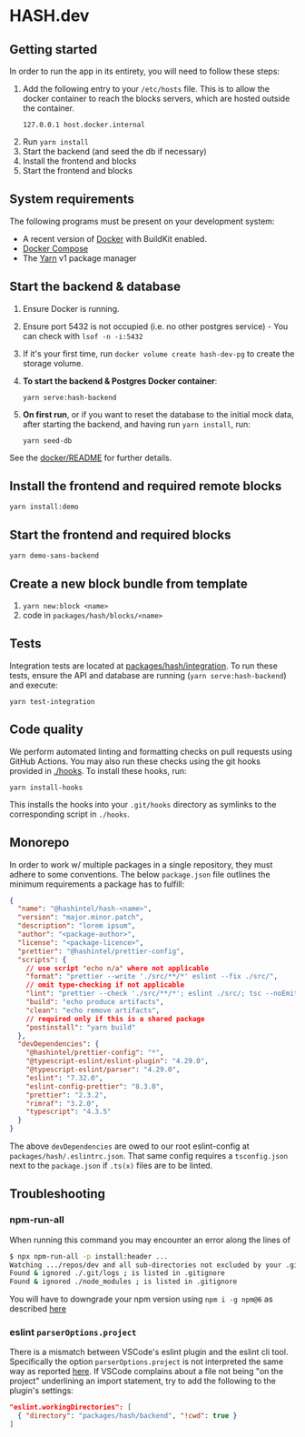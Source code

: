 # HASH.dev

## Getting started

In order to run the app in its entirety, you will need to follow these steps:

1. Add the following entry to your `/etc/hosts` file. This is to allow the docker container to reach the blocks
servers, which are hosted outside the container.
   ```
   127.0.0.1 host.docker.internal
   ```
3. Run `yarn install`
4. Start the backend (and seed the db if necessary)
5. Install the frontend and blocks
6. Start the frontend and blocks

## System requirements

The following programs must be present on your development system:

  - A recent version of [Docker](https://docs.docker.com/get-docker/) with BuildKit
    enabled.
  - [Docker Compose](https://docs.docker.com/compose/install/)
  - The [Yarn](https://classic.yarnpkg.com/en/docs/install/) v1 package manager


## Start the backend & database

  1. Ensure Docker is running.
  2. Ensure port 5432 is not occupied (i.e. no other postgres service) - You can check
     with `lsof -n -i:5432`
  3. If it's your first time, run `docker volume create hash-dev-pg` to create
     the storage volume.
  4. **To start the backend & Postgres Docker container**:
     ```
     yarn serve:hash-backend
     ```
  5. **On first run**, or if you want to reset the database to the initial mock
     data, after starting the backend, and having run `yarn install`, run:

     ```
     yarn seed-db
     ```

See the [docker/README](./docker) for further details.

## Install the frontend and required remote blocks

`yarn install:demo`

## Start the frontend and required blocks

`yarn demo-sans-backend`

## Create a new block bundle from template

1. `yarn new:block <name>`
2. code in `packages/hash/blocks/<name>`

## Tests

Integration tests are located at [packages/hash/integration](./packages/hash/integration).
To run these tests, ensure the API and database are running
(`yarn serve:hash-backend`) and execute:

```
yarn test-integration
```

## Code quality

We perform automated linting and formatting checks on pull requests using
GitHub Actions. You may also run these checks using the git hooks provided
in [./hooks](./hooks). To install these hooks, run:
```
yarn install-hooks
```

This installs the hooks into your `.git/hooks` directory as symlinks to
the corresponding script in `./hooks`.


## Monorepo

In order to work w/ multiple packages in a single repository, they must adhere to some conventions.
The below `package.json` file outlines the minimum requirements a package has to fulfill:

```json
{
  "name": "@hashintel/hash-<name>",
  "version": "major.minor.patch",
  "description": "lorem ipsum",
  "author": "<package-author>",
  "license": "<package-licence>",
  "prettier": "@hashintel/prettier-config",
  "scripts": {
    // use script "echo n/a" where not applicable
    "format": "prettier --write './src/**/*' eslint --fix ./src/",
    // omit type-checking if not applicable
    "lint": "prettier --check './src/**/*'; eslint ./src/; tsc --noEmit",
    "build": "echo produce artifacts",
    "clean": "echo remove artifacts",
    // required only if this is a shared package
    "postinstall": "yarn build"
  },
  "devDependencies": {
    "@hashintel/prettier-config": "*",
    "@typescript-eslint/eslint-plugin": "4.29.0",
    "@typescript-eslint/parser": "4.29.0",
    "eslint": "7.32.0",
    "eslint-config-prettier": "8.3.0",
    "prettier": "2.3.2",
    "rimraf": "3.2.0",
    "typescript": "4.3.5"
  }
}
```

The above `devDependencies` are owed to our root eslint-config at `packages/hash/.eslintrc.json`.
That same config requires a `tsconfig.json` next to the `package.json` if `.ts(x)` files are to
be linted.

## Troubleshooting

### npm-run-all

When running this command you may encounter an error along the lines of

```sh
$ npx npm-run-all -p install:header ...
Watching .../repos/dev and all sub-directories not excluded by your .gitignore. Will not monitor dotfiles.
Found & ignored ./.git/logs ; is listed in .gitignore
Found & ignored ./node_modules ; is listed in .gitignore
```

You will have to downgrade your npm version using `npm i -g npm@6` as described [here](https://github.com/mysticatea/npm-run-all/issues/196#issuecomment-813599087)

### eslint `parserOptions.project`

There is a mismatch between VSCode's eslint plugin and the eslint cli tool. Specifically the option
`parserOptions.project` is not interpreted the same way as reported [here](https://github.com/typescript-eslint/typescript-eslint/issues/251).
If VSCode complains about a file not being "on the project" underlining an import statement, try to
add the following to the plugin's settings:

```json
"eslint.workingDirectories": [
  { "directory": "packages/hash/backend", "!cwd": true }
]
```
